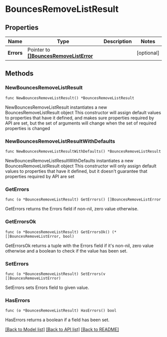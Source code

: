 # BouncesRemoveListResult

## Properties

Name | Type | Description | Notes
------------ | ------------- | ------------- | -------------
**Errors** | Pointer to [**[]BouncesRemoveListError**](BouncesRemoveListError.md) |  | [optional] 

## Methods

### NewBouncesRemoveListResult

`func NewBouncesRemoveListResult() *BouncesRemoveListResult`

NewBouncesRemoveListResult instantiates a new BouncesRemoveListResult object
This constructor will assign default values to properties that have it defined,
and makes sure properties required by API are set, but the set of arguments
will change when the set of required properties is changed

### NewBouncesRemoveListResultWithDefaults

`func NewBouncesRemoveListResultWithDefaults() *BouncesRemoveListResult`

NewBouncesRemoveListResultWithDefaults instantiates a new BouncesRemoveListResult object
This constructor will only assign default values to properties that have it defined,
but it doesn't guarantee that properties required by API are set

### GetErrors

`func (o *BouncesRemoveListResult) GetErrors() []BouncesRemoveListError`

GetErrors returns the Errors field if non-nil, zero value otherwise.

### GetErrorsOk

`func (o *BouncesRemoveListResult) GetErrorsOk() (*[]BouncesRemoveListError, bool)`

GetErrorsOk returns a tuple with the Errors field if it's non-nil, zero value otherwise
and a boolean to check if the value has been set.

### SetErrors

`func (o *BouncesRemoveListResult) SetErrors(v []BouncesRemoveListError)`

SetErrors sets Errors field to given value.

### HasErrors

`func (o *BouncesRemoveListResult) HasErrors() bool`

HasErrors returns a boolean if a field has been set.


[[Back to Model list]](../README.md#documentation-for-models) [[Back to API list]](../README.md#documentation-for-api-endpoints) [[Back to README]](../README.md)


